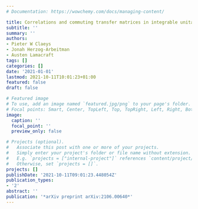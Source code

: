 ```yaml
---
# Documentation: https://wowchemy.com/docs/managing-content/

title: Correlations and commuting transfer matrices in integrable unitary circuits
subtitle: ''
summary: ''
authors:
- Pieter W Claeys
- Jonah Herzog-Arbeitman
- Austen Lamacraft
tags: []
categories: []
date: '2021-01-01'
lastmod: 2021-10-11T10:01:23+01:00
featured: false
draft: false

# Featured image
# To use, add an image named `featured.jpg/png` to your page's folder.
# Focal points: Smart, Center, TopLeft, Top, TopRight, Left, Right, BottomLeft, Bottom, BottomRight.
image:
  caption: ''
  focal_point: ''
  preview_only: false

# Projects (optional).
#   Associate this post with one or more of your projects.
#   Simply enter your project's folder or file name without extension.
#   E.g. `projects = ["internal-project"]` references `content/project/deep-learning/index.md`.
#   Otherwise, set `projects = []`.
projects: []
publishDate: '2021-10-11T09:01:23.448054Z'
publication_types:
- '2'
abstract: ''
publication: '*arXiv preprint arXiv:2106.00640*'
---
```


